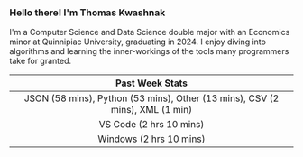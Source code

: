 
### Hello there! I'm Thomas Kwashnak

I'm a Computer Science and Data Science double major with an Economics
minor at Quinnipiac University, graduating in 2024.
I enjoy diving into algorithms and learning the inner-workings of the tools
many programmers take for granted.

| Past Week Stats |
| :---: |
| JSON (58 mins), Python (53 mins), Other (13 mins), CSV (2 mins), XML (1 min) |
| VS Code (2 hrs 10 mins) |
| Windows (2 hrs 10 mins) |

